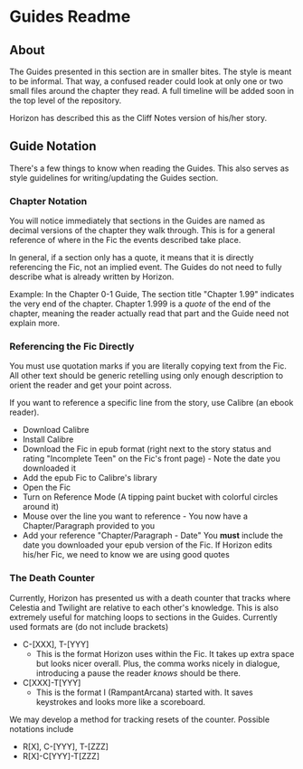 # Guides Readme

## About

The Guides presented in this section are in smaller bites.  The style is meant to be informal.  That way, a confused reader could look at only one or two small files around the chapter they read.  A full timeline will be added soon in the top level of the repository.

Horizon has described this as the Cliff Notes version of his/her story.

## Guide Notation

There's a few things to know when reading the Guides.  This also serves as style guidelines for writing/updating the Guides section.

### Chapter Notation

You will notice immediately that sections in the Guides are named as decimal versions of the chapter they walk through.  This is for a general reference of where in the Fic the events described take place.  

In general, if a section only has a quote, it means that it is directly referencing the Fic, not an implied event.  The Guides do not need to fully describe what is already written by Horizon.

Example: In the Chapter 0-1 Guide, The section title "Chapter 1.99" indicates the very end of the chapter.  Chapter 1.999 is a _quote_ of the end of the chapter, meaning the reader actually read that part and the Guide need not explain more.

### Referencing the Fic Directly

You must use quotation marks if you are literally copying text from the Fic.  All other text should be generic retelling using only enough description to orient the reader and get your point across.

If you want to reference a specific line from the story, use Calibre (an ebook reader).
- Download Calibre
- Install Calibre
- Download the Fic in epub format (right next to the story status and rating "Incomplete Teen" on the Fic's front page) - Note the date you downloaded it
- Add the epub Fic to Calibre's library
- Open the Fic
- Turn on Reference Mode (A tipping paint bucket with colorful circles around it)
- Mouse over the line you want to reference - You now have a Chapter/Paragraph provided to you
- Add your reference "Chapter/Paragraph - Date"  You **must** include the date you downloaded your epub version of the Fic.  If Horizon edits his/her Fic, we need to know we are using good quotes

### The Death Counter

Currently, Horizon has presented us with a death counter that tracks where Celestia and Twilight are relative to each other's knowledge.  This is also extremely useful for matching loops to sections in the Guides.  Currently used formats are (do not include brackets)
- C-[XXX], T-[YYY]
    - This is the format Horizon uses within the Fic.  It takes up extra space but looks nicer overall.  Plus, the comma works nicely in dialogue, introducing a pause the reader _knows_ should be there.
- C[XXX]-T[YYY]
    - This is the format I (RampantArcana) started with.  It saves keystrokes and looks more like a scoreboard.

We may develop a method for tracking resets of the counter.  Possible notations include
- R[X], C-[YYY], T-[ZZZ]
- R[X]-C[YYY]-T[ZZZ]